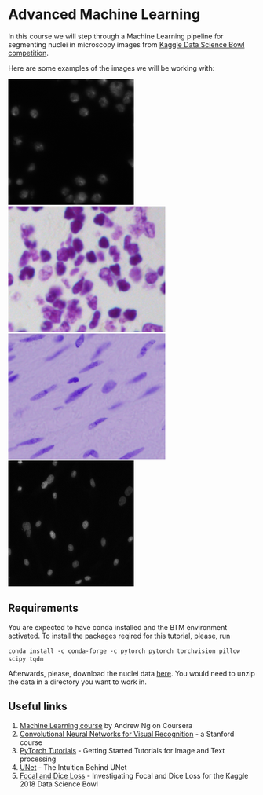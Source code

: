 # Advanced Machine Learning

In this course we will step through a Machine Learning pipeline for segmenting nuclei in microscopy images from [Kaggle Data Science Bowl competition](https://www.kaggle.com/c/data-science-bowl-2018). 

Here are some examples of the images we will be working with:

![alt text](https://github.com/redgar598/EMBL_BTM_2019/blob/master/advanced_machine_learning/imgs/pic1.png "Image 1")
![alt text](https://github.com/redgar598/EMBL_BTM_2019/blob/master/advanced_machine_learning/imgs/pic2.png "Image 2")
![alt text](https://github.com/redgar598/EMBL_BTM_2019/blob/master/advanced_machine_learning/imgs/pic3.png "Image 3")
![alt text](https://github.com/redgar598/EMBL_BTM_2019/blob/master/advanced_machine_learning/imgs/pic4.png "Image 4")

## Requirements
You are expected to have conda installed and the BTM environment activated.
To install the packages reqired for this tutorial, please, run
```
conda install -c conda-forge -c pytorch pytorch torchvision pillow scipy tqdm
```

Afterwards, please, download the nuclei data [here](https://drive.google.com/file/d/1tyI7ig2obOxAdEnKBrUXFD7uZQX9tRKD/view?usp=sharing). You would need to unzip the data in a directory you want to work in.
## Useful links
1. [Machine Learning course](https://www.coursera.org/learn/machine-learning) by Andrew Ng on Coursera
2. [Convolutional Neural Networks for Visual Recognition](http://cs231n.stanford.edu/syllabus.html) - a Stanford course
3. [PyTorch Tutorials](https://pytorch.org/tutorials/) - Getting Started Tutorials for Image and Text processing
4. [UNet](https://towardsdatascience.com/u-net-b229b32b4a71) - The Intuition Behind UNet
5. [Focal and Dice Loss](https://becominghuman.ai/investigating-focal-and-dice-loss-for-the-kaggle-2018-data-science-bowl-65fb9af4f36c) - Investigating Focal and Dice Loss for the Kaggle 2018 Data Science Bowl   
